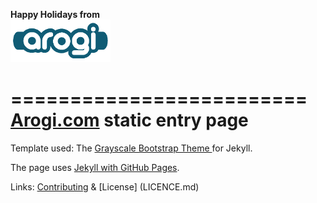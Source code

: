 <b>Happy Holidays from</b><br />
<img src="arogigreenblue.png">  

=========================
[Arogi.com](http://Arogi.com) static entry page
=========================

Template used: The [Grayscale Bootstrap Theme ](http://ironsummitmedia.github.io/startbootstrap-grayscale/) for Jekyll.

The page uses [Jekyll with GitHub Pages](https://help.github.com/articles/using-jekyll-with-pages/).

Links:
[Contributing](CONTRIBUTING.md) & [License] (LICENCE.md)
